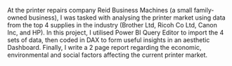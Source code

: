 At the printer repairs company Reid Business Machines (a small family-owned business), I was tasked with analysing the printer market using data from the top 4 supplies in the industry (Brother Ltd, Ricoh Co Ltd, Canon Inc, and HP).
In this project, I utilised Power BI Query Editor to import the 4 sets of data, then coded in DAX to form useful insights in an aesthetic Dashboard.
Finally, I write a 2 page report regarding the economic, environmental and social factors affecting the current printer market.
